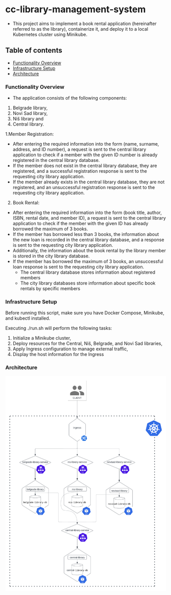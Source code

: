 # cc-library-management-system

- This project aims to implement a book rental application (hereinafter referred to as the library), containerize it, and deploy it to a local Kubernetes cluster using Minikube.


## Table of contents
* [Functionality Overview ](#functionality-overview)
* [Infrastructure Setup](#infrastructure-setup)
* [Architecture](#architecture)

### Functionality Overview 
- The application consists of the following components:
1. Belgrade library,
2. Novi Sad library,
3. Niš library and
4. Central library.

 1.Member Registration:
 - After entering the required information into the form (name, surname, address, and ID number), a request is sent to the central library application to check if a member with the given ID number is already registered in the central library database.
 - If the member does not exist in the central library database, they are registered, and a successful registration response is sent to the requesting city library application.
 - If the member already exists in the central library database, they are not registered, and an unsuccessful registration response is sent to the requesting city library application.
 2. Book Rental:
 - After entering the required information into the form (book title, author, ISBN, rental date, and member ID), a request is sent to the central library application to check if the member with the given ID has already borrowed the maximum of 3 books.
 - If the member has borrowed less than 3 books, the information about the new loan is recorded in the central library database, and a response is sent to the requesting city library application. 
 - Additionally, the information about the book rental by the library member is stored in the city library database.
 - If the member has borrowed the maximum of 3 books, an unsuccessful loan response is sent to the requesting city library application.
    * The central library database stores information about registered members
    * The city library databases store information about specific book rentals by specific members

### Infrastructure Setup
Before running this script, make sure you have Docker Compose, Minikube, and kubectl installed.

Executing ./run.sh will perform the following tasks:

1. Initialize a Minikube cluster,
2. Deploy resources for the Central, Niš, Belgrade, and Novi Sad libraries,
3. Apply Ingress configuration to manage external traffic,
4. Display the host information for the Ingress

### Architecture
![architecture](/docs/architecture.png)
